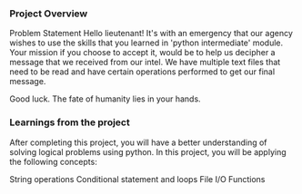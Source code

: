 ### Project Overview

 Problem Statement
Hello lieutenant! It's with an emergency that our agency wishes to use the skills that you learned in 'python intermediate' module. Your mission if you choose to accept it, would be to help us decipher a message that we received from our intel. We have multiple text files that need to be read and have certain operations performed to get our final message.

Good luck. The fate of humanity lies in your hands.





### Learnings from the project

 After completing this project, you will have a better understanding of solving logical problems using python. In this project, you will be applying the following concepts:

String operations
Conditional statement and loops
File I/O
Functions


